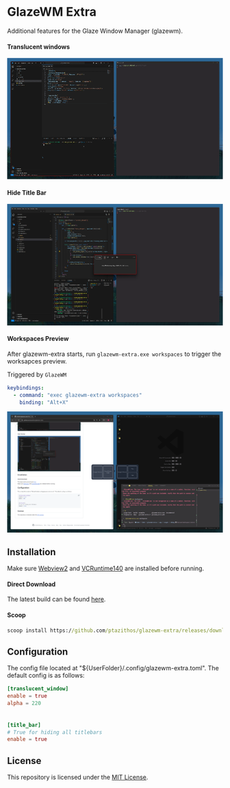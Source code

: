 # GlazeWM Extra

Additional features for the Glaze Window Manager (glazewm). 

#### Translucent windows
![transparency](assets/transparency.gif)

#### Hide Title Bar
![hide_titlebar](assets/hide_titlebar.png)

#### Workspaces Preview
After glazewm-extra starts, run `glazewm-extra.exe workspaces` to trigger the worksapces preview.

Triggered by `GlazeWM`

```yaml
keybindings:
  - command: "exec glazewm-extra workspaces"
    binding: "Alt+X"
```

![workspace_preview](assets/workspace_preview.png)

## Installation

Make sure [Webview2](https://developer.microsoft.com/en-us/microsoft-edge/webview2) and [VCRuntime140](https://www.microsoft.com/en-us/download/details.aspx?id=48145) are installed before running.

#### Direct Download
The latest build can be found [here](https://github.com/ptazithos/glazewm-extra/releases/).  

#### Scoop

```cmd
scoop install https://github.com/ptazithos/glazewm-extra/releases/download/v0.1.4/glazewm-extra.json
```

## Configuration
The config file located at "${UserFolder}/.config/glazewm-extra.toml". The default config is as follows:

```toml
[translucent_window]
enable = true
alpha = 220


[title_bar]
# True for hiding all titlebars
enable = true
```

## License

This repository is licensed under the [MIT License](LICENSE).


